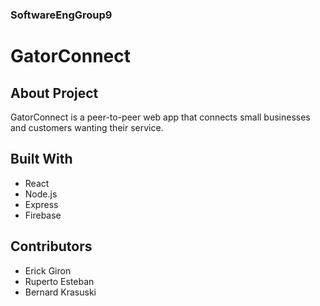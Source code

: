 ### SoftwareEngGroup9

# GatorConnect

## About Project
GatorConnect is a peer-to-peer web app that connects small businesses and customers wanting their service. 

## Built With
* React
* Node.js
* Express
* Firebase

## Contributors
* Erick Giron
* Ruperto Esteban
* Bernard Krasuski
